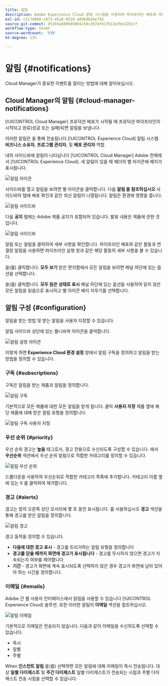 ```yaml
---
title: 알림
description: Adobe Experience Cloud 알림 시스템을 사용하여 파이프라인 배포에 대한 정보를 수신하는 방법을 알아봅니다.
exl-id: c1c740b0-c873-45a8-9518-a856db2be75b
source-git-commit: 451b5a089645004c58c2674fd1fb13afbe1201cf
workflow-type: tm+mt
source-wordcount: '559'
ht-degree: 12%

---
```



# 알림 {#notifications}

Cloud Manager가 중요한 이벤트를 알리는 방법에 대해 알아보십시오.

## Cloud Manager의 알림 {#cloud-manager-notifications}

[!UICONTROL Cloud Manager] 프로덕션 배포가 시작될 때 프로덕션 파이프라인이 시작되고 완료(성공 또는 실패)되면 알림을 보냅니다.

이러한 알림은 을 통해 전송됩니다 [!UICONTROL Experience Cloud] 알림 시스템 **비즈니스 소유자**, **프로그램 관리자**, 및 **배포 관리자** 역할.

내의 사이드바에 알림이 나타납니다 [!UICONTROL Cloud Manager] Adobe 전체에서 [!UICONTROL Experience Cloud]. 새 알림이 있을 때 헤더의 벨 아이콘에 배지가 표시됩니다.

![알림 아이콘](assets/notifications-bell-badged.png)

사이드바를 열고 알림을 보려면 벨 아이콘을 클릭합니다. 다음 **알림 을 참조하십시오** 사이드바의 탭에 배포 확인과 같은 최신 알림이 나열됩니다. 알림은 환경에 영향을 줍니다.

![알림 사이드바](assets/notifications-activities.png)

다음 **공지** 탭에는 Adobe 제품 공지가 포함되어 있습니다. 발표 내용은 제품에 관한 것입니다.

![알림 사이드바](assets/notificaitons-announcements.png)

알림 또는 알림을 클릭하여 세부 사항을 확인합니다. 파이프라인 배포와 같은 활동과 연결된 알림을 사용하면 파이프라인 실행 창과 같은 해당 활동의 세부 사항을 볼 수 있습니다.

을(를) 클릭합니다. **모두 보기** 받은 편지함에서 모든 알림을 보려면 패널 하단에 있는 옵션을 선택합니다.

을(를) 클릭합니다. **모두 읽은 상태로 표시** 패널 하단에 있는 옵션을 사용하여 읽지 않은 모든 알림을 읽음으로 표시하고 벨 아이콘 배지 지우기를 선택합니다.

## 알림 구성 {#configuration}

알림을 받는 방법 및 받는 알림을 사용자 지정할 수 있습니다.

알림 사이드바 상단에 있는 톱니바퀴 아이콘을 클릭합니다.

![알림 설정 아이콘](assets/notifications-configuration.png)

이렇게 하면 **Experience Cloud 환경 설정** 창에서 알림 구독을 정의하고 알림을 받는 방법을 정의할 수 있습니다.

### 구독 {#subscriptions}

구독은 알림을 받는 제품과 알림을 정의합니다.

![알림 구독](assets/notifications-subscriptions.png)

기본적으로 모든 제품에 대한 모든 알림을 받게 됩니다. 클릭 **사용자 지정** 제품 옆에 해당 제품에 대해 받은 알림 유형을 정의합니다.

![알림 구독 사용자 지정](assets/notifications-subscriptions-customize.png)

### 우선 순위 {#priority}

우선 순위 경고는 **높음** 태그로서, 경고 전용으로 수신되도록 구성할 수 있습니다. 에서 **우선순위** 섹션에서 우선 순위 알림으로 적합한 카테고리를 정의할 수 있습니다.

![알림 우선 순위](assets/notifications-priority.png)

드롭다운을 사용하여 우선순위로 적합한 카테고리 목록에 추가합니다. 카테고리 이름 옆에 있는 X 를 클릭하여 제거합니다.

### 경고 {#alerts}

경고는 창의 오른쪽 상단 모서리에 몇 초 동안 표시됩니다. 를 사용하십시오 **경고** 섹션을 통해 경고를 받은 알림을 정의합니다.

![알림 경고](assets/notifications-alerts.png)

경고 동작을 정의할 수 있습니다.

* **다음에 대한 경고 표시** - 경고를 트리거하는 알림 유형을 정의합니다
* **경고를 닫을 때까지 화면에 경고가 표시됩니다** - 경고를 무시하지 않으면 경고가 지속되는지 여부를 제어합니다
* **기간** - 경고가 화면에 계속 표시되도록 선택하지 않은 경우 경고가 화면에 남아 있어야 하는 시간을 정의합니다.

### 이메일 {#emails}

Adobe 간 웹 사용자 인터페이스에서 알림을 사용할 수 있습니다 [!UICONTROL Experience Cloud] 솔루션. 또한 이러한 알림이 **이메일** 섹션을 참조하십시오.

![알림 이메일](assets/notifications-emails.png)

기본적으로 이메일은 전송되지 않습니다. 다음과 같이 이메일을 수신하도록 선택할 수 있습니다.

* 즉시
* 일별
* 주별

When **인스턴트 알림** 을(를) 선택하면 모든 알림에 대해 이메일이 즉시 전송됩니다. 대상 **일별 다이제스트** 및 **주간 다이제스트** 일별 다이제스트가 전송되는 시점과 주별 다이제스트 전송 시점을 선택할 수 있습니다.
